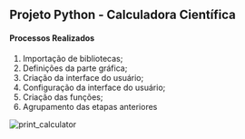## Projeto Python - Calculadora Científica


#### Processos Realizados

1) Importação de bibliotecas;
2) Definições da parte gráfica;
3) Criação da interface do usuário;
4) Configuração da interface do usuário;
5) Criação das funções;
6) Agrupamento das etapas anteriores


![print_calculator](https://github.com/pablohenrique93/projeto-python-calculadora-cientifica/assets/122938850/23361d51-12a8-473f-8707-7e414964891f)
